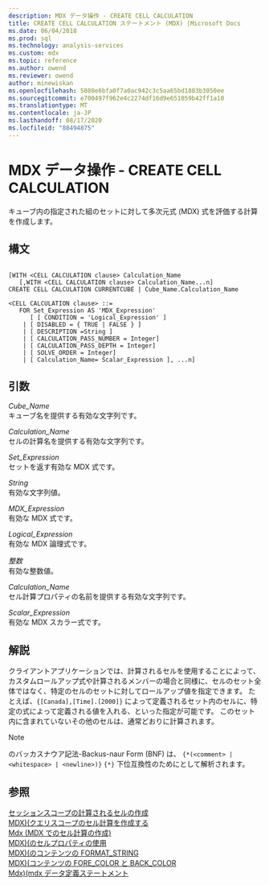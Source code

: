 ```yaml
---
description: MDX データ操作 - CREATE CELL CALCULATION
title: CREATE CELL CALCULATION ステートメント (MDX) |Microsoft Docs
ms.date: 06/04/2018
ms.prod: sql
ms.technology: analysis-services
ms.custom: mdx
ms.topic: reference
ms.author: owend
ms.reviewer: owend
author: minewiskan
ms.openlocfilehash: 5080e6bfa0f7a0ac942c3c5aa65bd1883b3050ee
ms.sourcegitcommit: e700497f962e4c2274df16d9e651059b42ff1a10
ms.translationtype: MT
ms.contentlocale: ja-JP
ms.lasthandoff: 08/17/2020
ms.locfileid: "88494875"
---
```

# <a name="mdx-data-definition---create-cell-calculation"></a>MDX データ操作 - CREATE CELL CALCULATION


  キューブ内の指定された組のセットに対して多次元式 (MDX) 式を評価する計算を作成します。  
  
## <a name="syntax"></a>構文  
  
```  
  
[WITH <CELL CALCULATION clause> Calculation_Name  
   [,WITH <CELL CALCULATION clause> Calculation_Name...n]  
CREATE CELL CALCULATION CURRENTCUBE | Cube_Name.Calculation_Name   
  
<CELL CALCULATION clause> ::=  
   FOR Set_Expression AS 'MDX_Expression'   
      [ [ CONDITION = 'Logical_Expression' ]   
    | [ DISABLED = { TRUE | FALSE } ]   
    | [ DESCRIPTION =String ]   
    | [ CALCULATION_PASS_NUMBER = Integer]   
    | [ CALCULATION_PASS_DEPTH = Integer]   
    | [ SOLVE_ORDER = Integer]   
    | [ Calculation_Name= Scalar_Expression ], ...n]  
```  
  
## <a name="arguments"></a>引数  
 *Cube_Name*  
 キューブ名を提供する有効な文字列です。  
  
 *Calculation_Name*  
 セルの計算名を提供する有効な文字列です。  
  
 *Set_Expression*  
 セットを返す有効な MDX 式です。  
  
 *String*  
 有効な文字列値。  
  
 *MDX_Expression*  
 有効な MDX 式です。  
  
 *Logical_Expression*  
 有効な MDX 論理式です。  
  
 *整数*  
 有効な整数値。  
  
 *Calculation_Name*  
 セル計算プロパティの名前を提供する有効な文字列です。  
  
 *Scalar_Expression*  
 有効な MDX スカラー式です。  
  
## <a name="remarks"></a>解説  
 クライアントアプリケーションでは、計算されるセルを使用することによって、カスタムロールアップ式や計算されるメンバーの場合と同様に、セルのセット全体ではなく、特定のセルのセットに対してロールアップ値を指定できます。 たとえば、`{[Canada],[Time].[2000]}` によって定義されるセット内のセルに、特定の式によって定義される値を入れる、といった指定が可能です。 このセット内に含まれていないその他のセルは、通常どおりに計算されます。  
  
> [!NOTE]  
>  のバッカスナウア記法-Backus-naur Form (BNF) は、 `{*(<comment> | <whitespace> | <newline>)}` `{*}` 下位互換性のためにとして解析されます。  
  
## <a name="see-also"></a>参照  
 [セッションスコープの計算されるセルの作成](https://docs.microsoft.com/analysis-services/multidimensional-models/mdx/mdx-cell-calculations-session-scoped-calculated-cells)   
 [MDX&#41;&#40;クエリスコープのセル計算を作成する ](https://docs.microsoft.com/analysis-services/multidimensional-models/mdx/mdx-cell-calculations-query-scoped-cell-calculations)   
 [Mdx &#40;MDX でのセル計算の作成&#41;](https://docs.microsoft.com/analysis-services/multidimensional-models/mdx/mdx-cell-calculations-build-cell-calculations)   
 [MDX&#41;&#40;のセルプロパティの使用 ](https://docs.microsoft.com/analysis-services/multidimensional-models/mdx/mdx-cell-properties-using-cell-properties)   
 [MDX&#41;&#40;のコンテンツの FORMAT_STRING ](https://docs.microsoft.com/analysis-services/multidimensional-models/mdx/mdx-cell-properties-format-string-contents)   
 [MDX&#41;&#40;コンテンツの FORE_COLOR と BACK_COLOR ](https://docs.microsoft.com/analysis-services/multidimensional-models/mdx/mdx-cell-properties-fore-color-and-back-color-contents)   
 [Mdx&#41;&#40;mdx データ定義ステートメント ](../mdx/mdx-data-definition-statements-mdx.md)  
  
  
